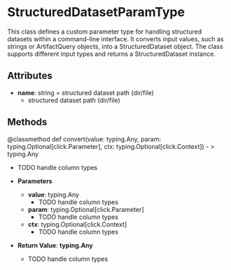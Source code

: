 # StructuredDatasetParamType

This class defines a custom parameter type for handling structured datasets within a command-line interface. It converts input values, such as strings or ArtifactQuery objects, into a StructuredDataset object. The class supports different input types and returns a StructuredDataset instance.

## Attributes

- **name**: string = structured dataset path (dir/file)
  - structured dataset path (dir/file)



## Methods
@classmethod
def convert(value: typing.Any, param: typing.Optional[click.Parameter], ctx: typing.Optional[click.Context]) - > typing.Any
-  TODO handle column types
- **Parameters**

  - **value**: typing.Any
    - TODO handle column types
  - **param**: typing.Optional[click.Parameter]
    - TODO handle column types
  - **ctx**: typing.Optional[click.Context]
    - TODO handle column types

- **Return Value**:
**typing.Any**
  - TODO handle column types
